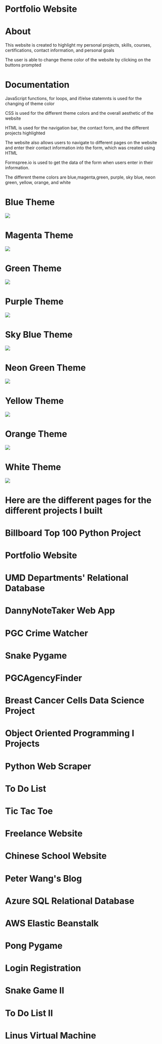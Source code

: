 # Portfolio Website

# About
This website is created to highlight my personal projects, skills, courses, certifications, contact information, and personal goals

The user is able to change theme color of the website by clicking on the buttons prompted

# Documentation

JavaScript functions, for loops, and if/else statemnts is used for the changing of theme color

CSS is used for the different theme colors and the overall aesthetic of the website

HTML is used for the navigation bar, the contact form, and the different projects highlighted

The website also allows users to navigate to different pages on the website and enter their contact information into the form, which was created using HTML

Formspree.io is used to get the data of the form when users enter in their information.

The different theme colors are blue,magenta,green, purple, sky blue, neon green, yellow, orange, and white

# Blue Theme
![](images/blueTheme.jpg)
# Magenta Theme
![](images/magentaTheme.jpg)
# Green Theme
![](images/greenTheme.jpg)
# Purple Theme
![](images/purpleTheme.jpg)
# Sky Blue Theme
![](images/skyblueTheme.jpg)
# Neon Green Theme
![](images/neonGreenTheme.jpg)
# Yellow Theme 
![](images/yellowTheme.jpg)
# Orange Theme
![](images/orangeTheme.jpg)
# White Theme
![](images/whiteTheme.jpg)

# Here are the different pages for the different projects I built

# Billboard Top 100 Python Project

# Portfolio Website 

# UMD Departments' Relational Database

# DannyNoteTaker Web App

# PGC Crime Watcher

# Snake Pygame

# PGCAgencyFinder

# Breast Cancer Cells Data Science Project

# Object Oriented Programming I Projects

# Python Web Scraper

# To Do List

# Tic Tac Toe

# Freelance Website

# Chinese School Website

# Peter Wang's Blog

# Azure SQL Relational Database

# AWS Elastic Beanstalk 

# Pong Pygame

# Login Registration 

# Snake Game II

# To Do List II

# Linus Virtual Machine 




